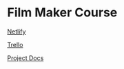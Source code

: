 # Film Maker Course

[Netlify](https://fervent-cray-442075.netlify.app/)

[Trello](https://trello.com/b/GnDYTG9u/project)

[Project Docs](https://docs.google.com/document/d/1VcOBxGGFdSWqON8M0Or4JyPaeSVVLI7q8j-PoAt3zwc/edit?usp=sharing)